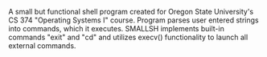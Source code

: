 A small but functional shell program created for Oregon State University's CS 374 "Operating Systems I" course. Program parses user entered strings into commands, which it executes. SMALLSH implements built-in commands "exit" and "cd" and utilizes execv() functionality to launch all external commands.
